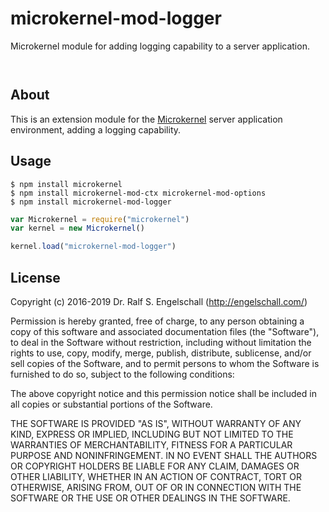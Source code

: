 
microkernel-mod-logger
======================

Microkernel module for adding logging capability to a server application.

<p/>
<img src="https://nodei.co/npm/microkernel-mod-logger.png?downloads=true&stars=true" alt=""/>

<p/>
<img src="https://david-dm.org/rse/microkernel-mod-logger.png" alt=""/>

About
-----

This is an extension module for the
[Microkernel](http://github.com/rse/microkernel) server
application environment, adding a logging capability.

Usage
-----

```shell
$ npm install microkernel
$ npm install microkernel-mod-ctx microkernel-mod-options
$ npm install microkernel-mod-logger
```

```js
var Microkernel = require("microkernel")
var kernel = new Microkernel()

kernel.load("microkernel-mod-logger")
```

License
-------

Copyright (c) 2016-2019 Dr. Ralf S. Engelschall (http://engelschall.com/)

Permission is hereby granted, free of charge, to any person obtaining
a copy of this software and associated documentation files (the
"Software"), to deal in the Software without restriction, including
without limitation the rights to use, copy, modify, merge, publish,
distribute, sublicense, and/or sell copies of the Software, and to
permit persons to whom the Software is furnished to do so, subject to
the following conditions:

The above copyright notice and this permission notice shall be included
in all copies or substantial portions of the Software.

THE SOFTWARE IS PROVIDED "AS IS", WITHOUT WARRANTY OF ANY KIND,
EXPRESS OR IMPLIED, INCLUDING BUT NOT LIMITED TO THE WARRANTIES OF
MERCHANTABILITY, FITNESS FOR A PARTICULAR PURPOSE AND NONINFRINGEMENT.
IN NO EVENT SHALL THE AUTHORS OR COPYRIGHT HOLDERS BE LIABLE FOR ANY
CLAIM, DAMAGES OR OTHER LIABILITY, WHETHER IN AN ACTION OF CONTRACT,
TORT OR OTHERWISE, ARISING FROM, OUT OF OR IN CONNECTION WITH THE
SOFTWARE OR THE USE OR OTHER DEALINGS IN THE SOFTWARE.

